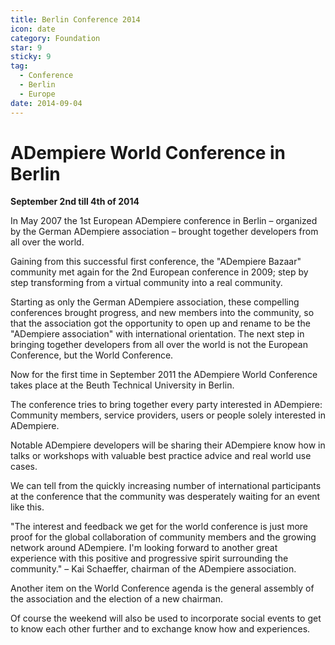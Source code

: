 ```yaml
---
title: Berlin Conference 2014
icon: date
category: Foundation
star: 9
sticky: 9
tag:
  - Conference
  - Berlin
  - Europe
date: 2014-09-04
---
```


# ADempiere World Conference in Berlin

**September 2nd till 4th of 2014**

In May 2007 the 1st European ADempiere conference in Berlin – organized by the German ADempiere association – brought together developers from all over the world.

Gaining from this successful first conference, the "ADempiere Bazaar" community met again for the 2nd European conference in 2009; step by step transforming from a virtual community into a real community.

Starting as only the German ADempiere association, these compelling conferences brought progress, and new members into the community, so that the association got the opportunity to open up and rename to be the "ADempiere association" with international orientation. The next step in bringing together developers from all over the world is not the European Conference, but the World Conference.

Now for the first time in September 2011 the ADempiere World Conference takes place at the Beuth Technical University in Berlin.

The conference tries to bring together every party interested in ADempiere: Community members, service providers, users or people solely interested in ADempiere.

Notable ADempiere developers will be sharing their ADempiere know how in talks or workshops with valuable best practice advice and real world use cases.

We can tell from the quickly increasing number of international participants at the conference that the community was desperately waiting for an event like this.

"The interest and feedback we get for the world conference is just more proof for the global collaboration of community members and the growing network around ADempiere. I'm looking forward to another great experience with this positive and progressive spirit surrounding the community." – Kai Schaeffer, chairman of the ADempiere association.

Another item on the World Conference agenda is the general assembly of the association and the election of a new chairman.

Of course the weekend will also be used to incorporate social events to get to know each other further and to exchange know how and experiences.
